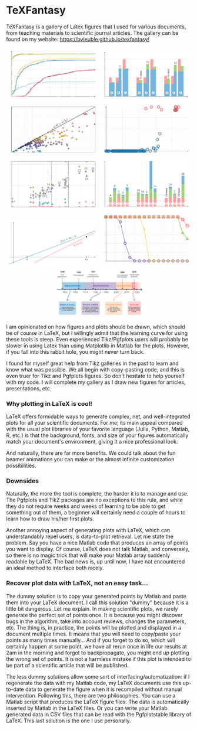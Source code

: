# TeXFantasy

TeXFantasy is a gallery of Latex figures that I used for various documents, 
from teaching materials to scientific journal articles. The gallery can be found
on my website: https://bvieuble.github.io/texfantasy/

<p align="center">
  <img src="assets/fig1-front.png" width="250" />
  <img src="assets/fig2-front.png" width="250" /> 
  <img src="assets/fig3-front.png" width="250" /> 

  <img src="assets/fig4-front.png" width="250" />
  <img src="assets/fig5-front.png" width="250" /> 
  <img src="assets/fig6-front.png" width="250" /> 

  <img src="assets/fig7-front.png" width="250" />
  <img src="assets/fig8-front.png" width="250" /> 
  <img src="assets/fig9-front.png" width="250" /> 
</p>


I am opinionated on how figures and plots should be drawn, which should be of course in LaTeX, but I willingly admit that the learning curve for using these tools is steep. Even experienced Tikz/Pgfplots users will probably be slower in using Latex than using Matplotlib in Matlab for the plots. However, if you fall into this rabbit hole, you might never turn back.

I found for myself great help from Tikz galleries in the past to learn and know what was possible. We all begin with copy-pasting code, and this is even truer for Tikz and Pgfplots figures. So don't hesitate to help yourself with my code. I will complete my gallery as I draw new figures for articles, presentations, etc.


### Why plotting in LaTeX is cool!

LaTeX offers formidable ways to generate complex, net, and well-integrated plots for all your scientific documents. For me, its main appeal compared with the usual plot libraries of your favorite language (Julia, Python, Matlab, R, etc.) is that the background, fonts, and size of your figures automatically match your document's environment, giving it a nice professional look. 

And naturally, there are far more benefits. We could talk about the fun beamer animations you can make or the almost infinite customization possibilities.

### Downsides
Naturally, the more the tool is complete, the harder it is to manage and use. The Pgfplots and TikZ packages are no exceptions to this rule, and while they do not require weeks and weeks of learning to be able to get something out of them, a beginner will certainly need a couple of hours to learn how to draw his/her first plots.

Another annoying aspect of generating plots with LaTeX, which can understandably repel users, is data-to-plot retrieval. Let me state the problem. Say you have a nice Matlab code that produces an array of points you want to display. Of course, LaTeX does not talk Matlab, and conversely, so there is no magic trick that will make your Matlab array suddenly readable by LaTeX. The bad news is, up until now, I have not encountered an ideal method to interface both nicely.

### Recover plot data with LaTeX, not an easy task...
The dummy solution is to copy your generated points by Matlab and paste them into your LaTeX document. I call this solution "dummy" because it is a little bit dangerous. Let me explain. In making scientific plots, we rarely generate the perfect set of points once. It is because you might discover bugs in the algorithm, take into account reviews, changes the parameters, etc. The thing is, in practice, the points will be plotted and displayed in a document multiple times. It means that you will need to copy/paste your points as many times manually... And if you forget to do so, which will certainly happen at some point, we have all rerun once in life our results at 2am in the morning and forgot to backpropagate, you might end up plotting the wrong set of points. It is not a harmless mistake if this plot is intended to be part of a scientific article that will be published. 

The less dummy solutions allow some sort of interfacing/automatization: if I regenerate the data with my Matlab code, my LaTeX documents use this up-to-date data to generate the figure when it is recompiled without manual intervention. Following this, there are two philosophies. You can use a Matlab script that produces the LaTeX figure files. The data is automatically inserted by Matlab in the LaTeX files. Or you can write your Matlab generated data in CSV files that can be read with the Pgfplotstable library of LaTeX. This last solution is the one I use personally.


